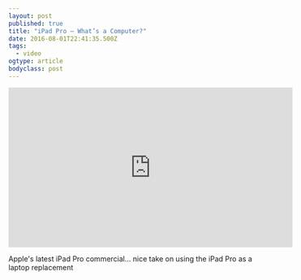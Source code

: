 ```yaml
---
layout: post 
published: true
title: "iPad Pro — What’s a Computer?" 
date: 2016-08-01T22:41:35.500Z 
tags:
  - video
ogtype: article 
bodyclass: post 
---
```


<iframe width="560" height="315" src="https://www.youtube.com/embed/1zPYW6Ipgok" frameborder="0" allowfullscreen></iframe>

Apple's latest iPad Pro commercial... nice take on using the iPad Pro as a laptop replacement
